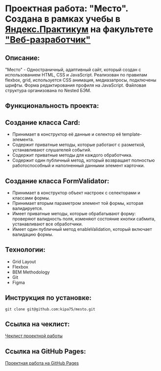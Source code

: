 # Проектная работа: "Место". Создана в рамках учебы в [Яндекс.Практикум](https://praktikum.yandex.ru/) на факультете ["Веб-разработчик"](https://praktikum.yandex.ru/web/) 


## Описание: 

"Место" - Одностраничный, адаптивный сайт, который создан с использованием HTML, CSS и JavaScript.
Реализован по правилам flexbox, grid, используется CSS анимация, медиазапросы, подключены шрифты. Форма редактирования профиля на JavaScript. Файловая структура организована по Nested БЭМ.

## Функциональность проекта:

## Создание класса Card:
* Принимает в конструктор её данные и селектор её template-элемента.
* Содержит приватные методы, которые работают с разметкой, устанавливают слушателей событий.
* Содержит приватные методы для каждого обработчика.
* Содержит один публичный метод, который возвращает полностью работоспособный и наполненный данными элемент карточки.

## Создание класса FormValidator:
* Принимает в конструктор объект настроек с селекторами и классами формы.
* Принимает вторым параметром элемент той формы, которая валидируется.
* Имеет приватные методы, которые обрабатывают форму: проверяют валидность поля, изменяют состояние кнопки сабмита, устанавливают все обработчики.
* Имеет один публичный метод enableValidation, который включает валидацию формы.


## Технологии: 

* Grid Layout
* Flexbox 
* BEM Methodology 
* Git 
* Figma


## Инструкция по установке: 

```
git clone git@github.com:kipa75/mesto.git
``` 





## Ссылка на чеклист: 

[Чеклист проектной работы](https://code.s3.yandex.net/web-developer/checklists-pdf/new-program/checklist-7.pdf) 

## Ссылка на GitHub Pages:
[Проектная работа на GitHub Pages](https://kipa75.github.io/mesto/index) 
